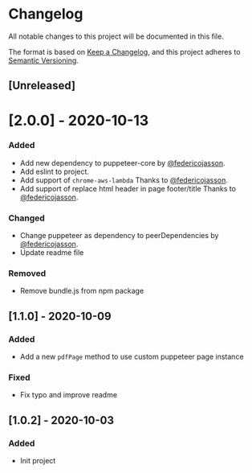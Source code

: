 # Changelog
All notable changes to this project will be documented in this file.

The format is based on [Keep a Changelog](https://keepachangelog.com/en/1.0.0/),
and this project adheres to [Semantic Versioning](https://semver.org/spec/v2.0.0.html).

## [Unreleased]

# [2.0.0] - 2020-10-13

### Added
- Add new dependency to puppeteer-core by [@federicojasson](https://github.com/federicojasson).
- Add eslint to project.
- Add support of `chrome-aws-lambda` Thanks to [@federicojasson](https://github.com/federicojasson).
- Add support of replace html header in page footer/title Thanks to [@federicojasson](https://github.com/federicojasson).

### Changed
- Change puppeteer as dependency to peerDependencies by [@federicojasson](https://github.com/federicojasson).
- Update readme file

### Removed
- Remove bundle.js from npm package


## [1.1.0] - 2020-10-09
### Added
- Add a new `pdfPage` method to use custom puppeteer page instance

### Fixed
- Fix typo and improve readme

## [1.0.2] - 2020-10-03
### Added
- Init project
